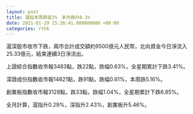 ```yaml
---
layout: post
title: 滬指本周跌逾3%　本月微升0.3%
date: 2021-01-29 15:26:41.000000000 +08:00
categories: rthk
---
```


滬深股市收市下跌，兩市合計成交額約9500億元人民幣，北向資金今日淨流入25.33億元，結束連續3日淨流出。

上證綜合指數收市報3483點，跌22點，跌幅0.63%，全星期累計下跌3.41%。

深證成份指數收市報14821點，跌91點，跌幅0.61%，本周跌5.16%。

創業板指數收市報3128點，跌33點，跌幅1.04%，全星期累計下跌6.85%。

全月計算，滬指升0.29%，深指升2.43%，創業板升5.46%。
